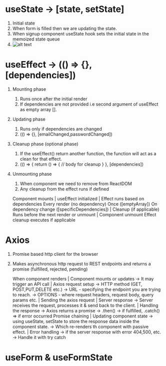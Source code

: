 # useState -> [state, setState]

1. Initial state
2. When form is filled then we are updating the state.
3. When signup component useState hook sets the initial state in the memoized state queue
4. ![alt text](image.png)

# useEffect -> (() => {}, [dependencies])

1. Mounting phase
   1. Runs once after the initial render
   2. If dependencies are not provided i.e second argument of useEffect as empty array [].
2. Updating phase
   1. Runs only if dependencies are changed
   2. (() => {}, [emailChanged,passwordChanged])
3. Cleanup phase (optional phase)
   1. If the useEffect() return another function, the function will act as a clean for that effect.
   2. (() => {
      return () => {
      // body for cleanup
      }
      }, [dependencies])
4. Unmounting phase

   1. When component we need to remove from ReactDOM
   2. Any cleanup from the effect runs if defined

   Component mounts
   |
   useEffect initialized
   |
   Effect runs based on dependencies
   Every render (no dependency)
   Once ([emptyArray])
   On dependency change ([specificDependencies])
   |
   Cleanup (if applicable)
   Runs before the next render or unmount
   |
   Component unmount
   Effect cleanup executes if applicable

# Axios

1. Promise based http client for the browser
2. Makes asynchronous http request to REST endpoints and returns a promise (fulfilled, rejected, pending)

   When component renders
   |
   Component mounts or updates
   -> It may trigger an API call
   |
   Axios request setup
   -> HTTP method (GET, POST,PUT,DELETE etc.)
   -> URL - specifying the endpoint you are trying to reach.
   -> OPTIONS - where request headers, request body, query params etc.
   |
   Sending the axios request
   |
   Server response
   -> Server receives the request, processes it & send back to the client.
   |
   Handling the response
   -> Axios returns a promise
   -> .then() -> if fulfilled, .catch() => if error occurred
   Promise chaining
   |
   Updating component state
   -> using useState, setState to store the response data inside the component state.
   -> Which re-renders th component with passive effect.
   |
   Error handling
   -> if the server response with error 404,500, etc.
   -> Handle it with try catch

# useForm & useFormState
